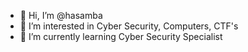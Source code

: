 - 👋 Hi, I’m @hasamba
- 👀 I’m interested in Cyber Security, Computers, CTF's
- 🌱 I’m currently learning Cyber Security Specialist 


<!---
hasamba/hasamba is a ✨ special ✨ repository because its `README.md` (this file) appears on your GitHub profile.
You can click the Preview link to take a look at your changes.
--->

